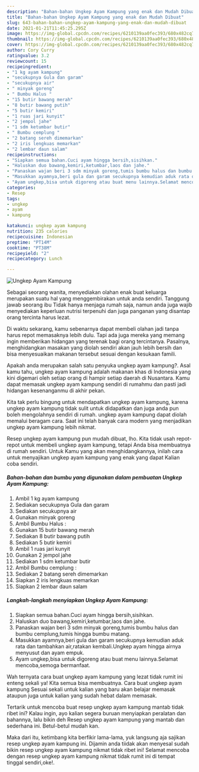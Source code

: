 ```yaml
---
description: "Bahan-bahan Ungkep Ayam Kampung yang enak dan Mudah Dibuat"
title: "Bahan-bahan Ungkep Ayam Kampung yang enak dan Mudah Dibuat"
slug: 643-bahan-bahan-ungkep-ayam-kampung-yang-enak-dan-mudah-dibuat
date: 2021-01-21T11:45:25.295Z
image: https://img-global.cpcdn.com/recipes/6210139aa0fec393/680x482cq70/ungkep-ayam-kampung-foto-resep-utama.jpg
thumbnail: https://img-global.cpcdn.com/recipes/6210139aa0fec393/680x482cq70/ungkep-ayam-kampung-foto-resep-utama.jpg
cover: https://img-global.cpcdn.com/recipes/6210139aa0fec393/680x482cq70/ungkep-ayam-kampung-foto-resep-utama.jpg
author: Cory Curry
ratingvalue: 3.2
reviewcount: 15
recipeingredient:
- "1 kg ayam kampung"
- "secukupnya Gula dan garam"
- "secukupnya air"
- " minyak goreng"
- " Bumbu Halus "
- "15 butir bawang merah"
- "8 butir bawang putih"
- "5 butir kemiri"
- "1 ruas jari kunyit"
- "2 jempol jahe"
- "1 sdm ketumbar butir"
- " Bumbu cemplung "
- "2 batang sereh dimemarkan"
- "2 iris lengkuas memarkan"
- "2 lembar daun salam"
recipeinstructions:
- "Siapkan semua bahan.Cuci ayam hingga bersih,sisihkan."
- "Haluskan duo bawang,kemiri,ketumbar,laos dan jahe."
- "Panaskan wajan beri 3 sdm minyak goreng,tumis bumbu halus dan bumbu cemplung,tumis hingga bumbu matang."
- "Masukkan ayamnya,beri gula dan garam secukupnya kemudian aduk rata dan tambahkan air,ratakan kembali.Ungkep ayam hingga airnya menyusut dan ayam empuk."
- "Ayam ungkep,bisa untuk digoreng atau buat menu lainnya.Selamat mencoba,semoga bermanfaat."
categories:
- Resep
tags:
- ungkep
- ayam
- kampung

katakunci: ungkep ayam kampung 
nutrition: 235 calories
recipecuisine: Indonesian
preptime: "PT14M"
cooktime: "PT38M"
recipeyield: "2"
recipecategory: Lunch

---
```



![Ungkep Ayam Kampung](https://img-global.cpcdn.com/recipes/6210139aa0fec393/680x482cq70/ungkep-ayam-kampung-foto-resep-utama.jpg)

Sebagai seorang wanita, menyediakan olahan enak buat keluarga merupakan suatu hal yang menggembirakan untuk anda sendiri. Tanggung jawab seorang ibu Tidak hanya menjaga rumah saja, namun anda juga wajib menyediakan keperluan nutrisi terpenuhi dan juga panganan yang disantap orang tercinta harus lezat.

Di waktu  sekarang, kamu sebenarnya dapat membeli olahan jadi tanpa harus repot memasaknya lebih dulu. Tapi ada juga mereka yang memang ingin memberikan hidangan yang terenak bagi orang tercintanya. Pasalnya, menghidangkan masakan yang diolah sendiri akan jauh lebih bersih dan bisa menyesuaikan makanan tersebut sesuai dengan kesukaan famili. 



Apakah anda merupakan salah satu penyuka ungkep ayam kampung?. Asal kamu tahu, ungkep ayam kampung adalah makanan khas di Indonesia yang kini digemari oleh setiap orang di hampir setiap daerah di Nusantara. Kamu dapat memasak ungkep ayam kampung sendiri di rumahmu dan pasti jadi hidangan kesenanganmu di akhir pekan.

Kita tak perlu bingung untuk mendapatkan ungkep ayam kampung, karena ungkep ayam kampung tidak sulit untuk didapatkan dan juga anda pun boleh mengolahnya sendiri di rumah. ungkep ayam kampung dapat diolah memalui beragam cara. Saat ini telah banyak cara modern yang menjadikan ungkep ayam kampung lebih nikmat.

Resep ungkep ayam kampung pun mudah dibuat, lho. Kita tidak usah repot-repot untuk membeli ungkep ayam kampung, tetapi Anda bisa membuatnya di rumah sendiri. Untuk Kamu yang akan menghidangkannya, inilah cara untuk menyajikan ungkep ayam kampung yang enak yang dapat Kalian coba sendiri.

<!--inarticleads1-->

##### Bahan-bahan dan bumbu yang digunakan dalam pembuatan Ungkep Ayam Kampung:

1. Ambil 1 kg ayam kampung
1. Sediakan secukupnya Gula dan garam
1. Sediakan secukupnya air
1. Gunakan  minyak goreng
1. Ambil  Bumbu Halus :
1. Gunakan 15 butir bawang merah
1. Sediakan 8 butir bawang putih
1. Sediakan 5 butir kemiri
1. Ambil 1 ruas jari kunyit
1. Gunakan 2 jempol jahe
1. Sediakan 1 sdm ketumbar butir
1. Ambil  Bumbu cemplung :
1. Sediakan 2 batang sereh dimemarkan
1. Siapkan 2 iris lengkuas memarkan
1. Siapkan 2 lembar daun salam




<!--inarticleads2-->

##### Langkah-langkah menyiapkan Ungkep Ayam Kampung:

1. Siapkan semua bahan.Cuci ayam hingga bersih,sisihkan.
1. Haluskan duo bawang,kemiri,ketumbar,laos dan jahe.
1. Panaskan wajan beri 3 sdm minyak goreng,tumis bumbu halus dan bumbu cemplung,tumis hingga bumbu matang.
1. Masukkan ayamnya,beri gula dan garam secukupnya kemudian aduk rata dan tambahkan air,ratakan kembali.Ungkep ayam hingga airnya menyusut dan ayam empuk.
1. Ayam ungkep,bisa untuk digoreng atau buat menu lainnya.Selamat mencoba,semoga bermanfaat.




Wah ternyata cara buat ungkep ayam kampung yang lezat tidak rumit ini enteng sekali ya! Kita semua bisa membuatnya. Cara buat ungkep ayam kampung Sesuai sekali untuk kalian yang baru akan belajar memasak ataupun juga untuk kalian yang sudah hebat dalam memasak.

Tertarik untuk mencoba buat resep ungkep ayam kampung mantab tidak ribet ini? Kalau ingin, ayo kalian segera buruan menyiapkan peralatan dan bahannya, lalu bikin deh Resep ungkep ayam kampung yang mantab dan sederhana ini. Betul-betul mudah kan. 

Maka dari itu, ketimbang kita berfikir lama-lama, yuk langsung aja sajikan resep ungkep ayam kampung ini. Dijamin anda tiidak akan menyesal sudah bikin resep ungkep ayam kampung nikmat tidak ribet ini! Selamat mencoba dengan resep ungkep ayam kampung nikmat tidak rumit ini di tempat tinggal sendiri,oke!.

